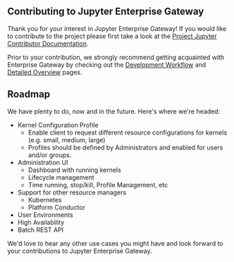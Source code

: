 ## Contributing to Jupyter Enterprise Gateway

Thank you for your interest in Jupyter Enterprise Gateway!  If you would like to contribute to the 
project please first take a look at the 
[Project Jupyter Contributor Documentation](https://jupyter.readthedocs.io/en/latest/contributor/content-contributor.html). 
 
 Prior to your contribution, we strongly recommend getting acquainted with Enterprise Gateway by checking 
 out the [Development Workflow](devinstall.html) and [Detailed Overview](detailed-overview.html) pages.

## Roadmap
We have plenty to do, now and in the future.  Here's where we're headed:

* Kernel Configuration Profile
  * Enable client to request different resource configurations for kernels (e.g. small, medium, large)
  * Profiles should be defined by Administrators and enabled for users and/or groups.
* Administration UI
  * Dashboard with running kernels
  * Lifecycle management
  * Time running, stop/kill, Profile Management, etc
* Support for other resource managers
  * Kubernetes
  * Platform Conductor
* User Environments
* High Availability
* Batch REST API

We'd love to hear any other use cases you might have and look forward to your contributions to Jupyter Enterprise Gateway.
